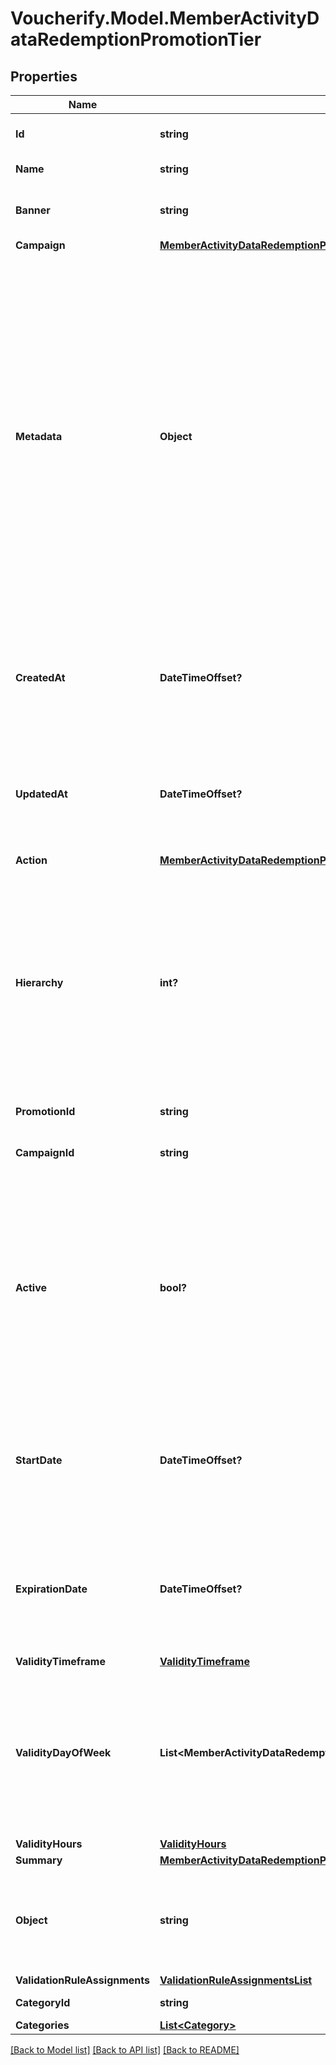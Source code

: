 # Voucherify.Model.MemberActivityDataRedemptionPromotionTier

## Properties

Name | Type | Description | Notes
------------ | ------------- | ------------- | -------------
**Id** | **string** | Unique promotion tier ID. | [optional] 
**Name** | **string** | Name of the promotion tier. | [optional] 
**Banner** | **string** | Text to be displayed to your customers on your website. | [optional] 
**Campaign** | [**MemberActivityDataRedemptionPromotionTierCampaign**](MemberActivityDataRedemptionPromotionTierCampaign.md) |  | [optional] 
**Metadata** | **Object** | A set of custom key/value pairs that you can attach to a promotion tier. The metadata object stores all custom attributes assigned to the promotion tier. and The metadata object stores all custom attributes assigned to the promotion tier. A set of key/value pairs that you can attach to a promotion tier object. It can be useful for storing additional information about the promotion tier in a structured format. | [optional] 
**CreatedAt** | **DateTimeOffset?** | Timestamp representing the date and time when the promotion tier was created. The value is shown in the ISO 8601 format. | [optional] 
**UpdatedAt** | **DateTimeOffset?** | Timestamp representing the date and time when the promotion tier was updated. The value is shown in the ISO 8601 format. | [optional] 
**Action** | [**MemberActivityDataRedemptionPromotionTierAction**](MemberActivityDataRedemptionPromotionTierAction.md) |  | [optional] 
**Hierarchy** | **int?** | The promotions hierarchy defines the order in which the discounts from different tiers will be applied to a customer&#39;s order. If a customer qualifies for discounts from more than one tier, discounts will be applied in the order defined in the hierarchy. | [optional] 
**PromotionId** | **string** | Promotion unique ID. | [optional] 
**CampaignId** | **string** | Promotion tier&#39;s parent campaign&#39;s unique ID. | [optional] 
**Active** | **bool?** | A flag to toggle the promotion tier on or off. You can disable a promotion tier even though it&#39;s within the active period defined by the &#x60;start_date&#x60; and &#x60;expiration_date&#x60;.    - &#x60;true&#x60; indicates an *active* promotion tier - &#x60;false&#x60; indicates an *inactive* promotion tier | [optional] 
**StartDate** | **DateTimeOffset?** | Activation timestamp defines when the promotion tier starts to be active in ISO 8601 format. Promotion tier is *inactive before* this date.  | [optional] 
**ExpirationDate** | **DateTimeOffset?** | Activation timestamp defines when the promotion tier expires in ISO 8601 format. Promotion tier is *inactive after* this date.  | [optional] 
**ValidityTimeframe** | [**ValidityTimeframe**](ValidityTimeframe.md) |  | [optional] 
**ValidityDayOfWeek** | **List&lt;MemberActivityDataRedemptionPromotionTier.ValidityDayOfWeekEnum&gt;** | Integer array corresponding to the particular days of the week in which the voucher is valid.  - &#x60;0&#x60; Sunday - &#x60;1&#x60; Monday - &#x60;2&#x60; Tuesday - &#x60;3&#x60; Wednesday - &#x60;4&#x60; Thursday - &#x60;5&#x60; Friday - &#x60;6&#x60; Saturday | [optional] 
**ValidityHours** | [**ValidityHours**](ValidityHours.md) |  | [optional] 
**Summary** | [**MemberActivityDataRedemptionPromotionTierSummary**](MemberActivityDataRedemptionPromotionTierSummary.md) |  | [optional] 
**Object** | **string** | The type of the object represented by JSON. This object stores information about the promotion tier. | [optional] [default to "promotion_tier"]
**ValidationRuleAssignments** | [**ValidationRuleAssignmentsList**](ValidationRuleAssignmentsList.md) |  | [optional] 
**CategoryId** | **string** | Promotion tier category ID. | [optional] 
**Categories** | [**List&lt;Category&gt;**](Category.md) |  | [optional] 

[[Back to Model list]](../README.md#documentation-for-models) [[Back to API list]](../README.md#documentation-for-api-endpoints) [[Back to README]](../README.md)

